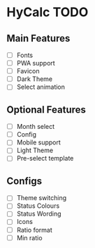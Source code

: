 # HyCalc TODO

## Main Features

 - [ ] Fonts
 - [ ] PWA support
 - [ ] Favicon
 - [ ] Dark Theme
 - [ ] Select animation
 
## Optional Features

 - [ ] Month select
 - [ ] Config
 - [ ] Mobile support
 - [ ] Light Theme
 - [ ] Pre-select template

## Configs

  - [ ] Theme switching
  - [ ] Status Colours
  - [ ] Status Wording
  - [ ] Icons
  - [ ] Ratio format
  - [ ] Min ratio
